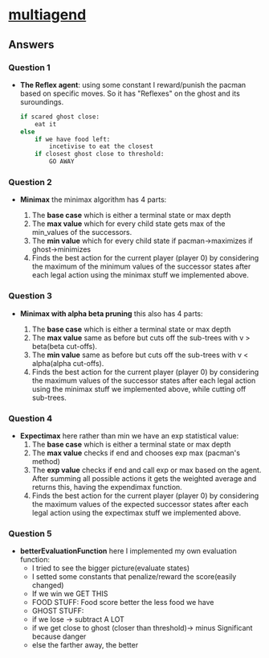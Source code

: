 # [multiagend](https://ai.berkeley.edu/multiagent.html)

## Answers

### Question 1
*  **The Reflex agent**: using some constant I reward/punish the pacman based on specific moves. So it has "Reflexes" on the ghost and its suroundings.

    ```python
    if scared ghost close:
        eat it
    else
        if we have food left:
            incetivise to eat the closest
        if closest ghost close to threshold:
            GO AWAY
    ```

### Question 2
*  **Minimax** the minimax algorithm has 4 parts:

    1. The **base case** which is either a terminal state or max depth
    2. The **max value** which for every child state gets max of the min_values of the successors.
    3. The **min value** which for every child state if pacman->maximizes if ghost->minimizes
    4. Finds the best action for the current player (player 0) by considering the maximum of the minimum values of the successor states after each legal action using the minimax stuff we implemented above.

### Question 3
*  **Minimax with alpha beta pruning** this also has 4 parts:

    1. The **base case** which is either a terminal state or max depth
    2. The **max value** same as before but cuts off the sub-trees with v > beta(beta cut-offs).
    3. The **min value** same as before but cuts off the sub-trees with v < alpha(alpha cut-offs).
    4. Finds the best action for the current player (player 0) by considering the maximum values of the successor states after each legal action using the minimax stuff we implemented above, while cutting off sub-trees.

### Question 4
*  **Expectimax** here rather than min we have an exp statistical value:
    1. The **base case** which is either a terminal state or max depth
    2. The **max value** checks if end and chooses exp max (pacman's method)
    3. The **exp value** checks if end and call exp or max based on the agent. After summing all possible actions it gets the weighted average and returns this, having the expendimax function.
    4. Finds the best action for the current player (player 0) by considering the maximum values of the expected successor states after each legal action using the expectimax stuff we implemented above.

### Question 5
*  **betterEvaluationFunction** here I implemented my own evaluation function:
    * I tried to see the bigger picture(evaluate states)
    * I setted some constants that penalize/reward the score(easily changed)
    * If we win we GET THIS
    * FOOD STUFF: Food score better the less food we have
    * GHOST STUFF:
    * if we lose -> subtract A LOT
    * if we get close to ghost (closer than threshold)-> minus Significant because danger
    * else the farther away, the better



